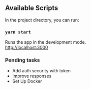 ## Available Scripts

In the project directory, you can run:

### `yarn start`

Runs the app in the development mode.\
[http://localhost:3000](http://localhost:3000)

### Pending tasks

- Add auth security with token
- Improve responses
- Set Up Docker
